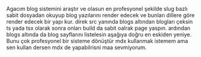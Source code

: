 Agacım blog sistemini araştır ve olasun en profesyonel şekilde slug bazlı sabit dosyadan okuyup blog yazılarını render edecek ve bunları dillere göre render edecek bir yapı kur. direk src yanında blogs altından blogları çeksin ts yada tsx olarak sonra onları build da sabit oalrak page yaspın. ardından blogs altında da blog sayflarını listelesin aşağıya doğru en eskiden yeniye. Bunu çok profesyonel bir sisteme dönüştür mdx kullanmak istemem ama sen kullan dersen mdx de yapabilrisni maa sevmiyorum.
